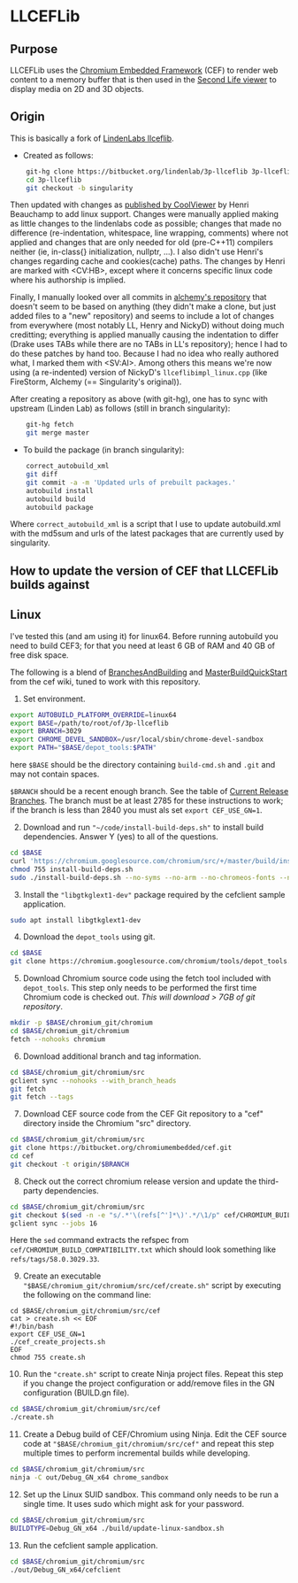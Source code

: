 # LLCEFLib #

## Purpose

LLCEFLib uses the [Chromium Embedded Framework](https://en.wikipedia.org/wiki/Chromium_Embedded_Framework) (CEF) to render web content to a memory buffer that is then used in the [Second Life viewer](http://secondlife.com) to display media on 2D and 3D objects.

## Origin

This is basically a fork of [LindenLabs llceflib](https://bitbucket.org/lindenlab/3p-llceflib).

* Created as follows:

```bash
    git-hg clone https://bitbucket.org/lindenlab/3p-llceflib 3p-llceflib
    cd 3p-llceflib
    git checkout -b singularity
```

  Then updated with changes as [published by CoolViewer](http://sldev.free.fr/libraries/sources/llceflib-20160722-src.tar.bz2)
  by Henri Beauchamp to add linux support. Changes were manually applied making as little changes to the lindenlabs
  code as possible; changes that made no difference (re-indentation, whitespace, line wrapping,
  comments) where not applied and changes that are only needed for old (pre-C++11) compilers neither
  (ie, in-class{} initialization, nullptr, ...). I also didn't use Henri's changes regarding cache
  and cookies(cache) paths. The changes by Henri are marked with &lt;CV:HB&gt;, except where it
  concerns specific linux code where his authorship is implied.
  
  Finally, I manually looked over all commits in [alchemy's repository](https://bitbucket.org/alchemyviewer/3p-alceflib)
  that doesn't seem to be based on anything (they didn't make a clone, but just added files to
  a "new" repository) and seems to include a lot of changes from everywhere (most notably LL,
  Henry and NickyD) without doing much creditting; everything is applied manually causing the
  indentation to differ (Drake uses TABs while there are no TABs in LL's repository); hence I had
  to do these patches by hand too. Because I had no idea who really authored what, I marked them
  with &lt;SV:AI&gt;. Among others this means we're now using (a re-indented) version of NickyD's
  `llceflibimpl_linux.cpp` (like FireStorm, Alchemy (== Singularity's original)).

  After creating a repository as above (with git-hg), one has to sync with upstream (Linden Lab)
  as follows (still in branch singularity):
```bash
    git-hg fetch
    git merge master
```

* To build the package (in branch singularity):

```bash
    correct_autobuild_xml
    git diff
    git commit -a -m 'Updated urls of prebuilt packages.'
    autobuild install
    autobuild build
    autobuild package
```

  Where `correct_autobuild_xml` is a script that I use to update autobuild.xml with the md5sum and
  urls of the latest packages that are currently used by singularity.

## How to update the version of CEF that LLCEFLib builds against

## Linux

I've tested this (and am using it) for linux64.
Before running autobuild you need to build CEF3; for that you need at least 6 GB of RAM
and 40 GB of free disk space.

The following is a blend of [BranchesAndBuilding](https://bitbucket.org/chromiumembedded/cef/wiki/BranchesAndBuilding)
and [MasterBuildQuickStart](https://bitbucket.org/chromiumembedded/cef/wiki/MasterBuildQuickStart.md)
from the cef wiki, tuned to work with this repository.

1. Set environment.

  ```bash
  export AUTOBUILD_PLATFORM_OVERRIDE=linux64
  export BASE=/path/to/root/of/3p-llceflib
  export BRANCH=3029
  export CHROME_DEVEL_SANDBOX=/usr/local/sbin/chrome-devel-sandbox
  export PATH="$BASE/depot_tools:$PATH"
  ```

  here `$BASE` should be the directory containing `build-cmd.sh` and `.git`
  and may not contain spaces.

  `$BRANCH` should be a recent enough branch. See the table of [Current Release Branches](https://bitbucket.org/chromiumembedded/cef/wiki/BranchesAndBuilding#markdown-header-current-release-branches-supported).
  The branch must be at least 2785 for these instructions to work; if the branch is less than 2840 you must als set `export CEF_USE_GN=1`.

2. Download and run `"~/code/install-build-deps.sh"` to install build dependencies. Answer Y (yes) to all of the questions.

  ```bash
  cd $BASE
  curl 'https://chromium.googlesource.com/chromium/src/+/master/build/install-build-deps.sh?format=TEXT' | base64 -d > install-build-deps.sh
  chmod 755 install-build-deps.sh
  sudo ./install-build-deps.sh --no-syms --no-arm --no-chromeos-fonts --no-nacl
  ```

3. Install the `"libgtkglext1-dev"` package required by the cefclient sample application.

  ```bash
  sudo apt install libgtkglext1-dev
  ```

4. Download the `depot_tools` using git.

  ```bash
  cd $BASE
  git clone https://chromium.googlesource.com/chromium/tools/depot_tools.git
  ```

5. Download Chromium source code using the fetch tool included with `depot_tools`.
   This step only needs to be performed the first time Chromium code is checked out.
   *This will download > 7GB of git repository*.

  ```bash
  mkdir -p $BASE/chromium_git/chromium
  cd $BASE/chromium_git/chromium
  fetch --nohooks chromium
  ```

6. Download additional branch and tag information.

  ```bash
  cd $BASE/chromium_git/chromium/src
  gclient sync --nohooks --with_branch_heads
  git fetch
  git fetch --tags
  ```

7. Download CEF source code from the CEF Git repository to a "cef" directory inside the Chromium "src" directory.

  ```bash
  cd $BASE/chromium_git/chromium/src
  git clone https://bitbucket.org/chromiumembedded/cef.git
  cd cef
  git checkout -t origin/$BRANCH
  ```

8. Check out the correct chromium release version and update the third-party dependencies.

  ```bash
  cd $BASE/chromium_git/chromium/src
  git checkout $(sed -n -e "s/.*'\(refs[^']*\)'.*/\1/p" cef/CHROMIUM_BUILD_COMPATIBILITY.txt)
  gclient sync --jobs 16
  ```

  Here the `sed` command extracts the refspec from `cef/CHROMIUM_BUILD_COMPATIBILITY.txt`
  which should look something like `refs/tags/58.0.3029.33`.

9. Create an executable `"$BASE/chromium_git/chromium/src/cef/create.sh"` script by executing the following on the command line:

  ```base
  cd $BASE/chromium_git/chromium/src/cef
  cat > create.sh << EOF
  #!/bin/bash
  export CEF_USE_GN=1
  ./cef_create_projects.sh
  EOF
  chmod 755 create.sh
  ```

10. Run the `"create.sh"` script to create Ninja project files. Repeat this step if you change the project configuration or add/remove files in the GN configuration (BUILD.gn file).

  ```bash
  cd $BASE/chromium_git/chromium/src/cef
  ./create.sh
  ```

11. Create a Debug build of CEF/Chromium using Ninja. Edit the CEF source code at `"$BASE/chromium_git/chromium/src/cef"`
    and repeat this step multiple times to perform incremental builds while developing.

  ```bash
  cd $BASE/chromium_git/chromium/src
  ninja -C out/Debug_GN_x64 chrome_sandbox
  ```

12. Set up the Linux SUID sandbox. This command only needs to be run a single time. It uses sudo which might ask for your password.

  ```bash
  cd $BASE/chromium_git/chromium/src
  BUILDTYPE=Debug_GN_x64 ./build/update-linux-sandbox.sh
  ```

13. Run the cefclient sample application.

  ```bash
  cd $BASE/chromium_git/chromium/src
  ./out/Debug_GN_x64/cefclient
  ```
